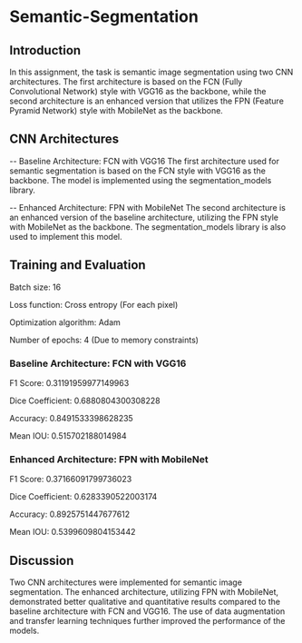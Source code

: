 # Semantic-Segmentation
## Introduction
In this assignment, the task is semantic image segmentation using two CNN architectures. The first architecture is based on the FCN (Fully Convolutional Network) style with VGG16 as the backbone, while the second architecture is an enhanced version that utilizes the FPN (Feature Pyramid Network) style with MobileNet as the backbone.

## CNN Architectures
-- Baseline Architecture: FCN with VGG16
The first architecture used for semantic segmentation is based on the FCN style with VGG16 as the backbone. The model is implemented using the segmentation_models library.

-- Enhanced Architecture: FPN with MobileNet
The second architecture is an enhanced version of the baseline architecture, utilizing the FPN style with MobileNet as the backbone. The segmentation_models library is also used to implement this model.

## Training and Evaluation
Batch size: 16

Loss function: Cross entropy (For each pixel)

Optimization algorithm: Adam

Number of epochs: 4 (Due to memory constraints)

### Baseline Architecture: FCN with VGG16

F1 Score: 0.31191959977149963

Dice Coefficient: 0.6880804300308228

Accuracy: 0.8491533398628235

Mean IOU: 0.515702188014984

### Enhanced Architecture: FPN with MobileNet
F1 Score: 0.37166091799736023

Dice Coefficient: 0.6283390522003174

Accuracy: 0.8925751447677612

Mean IOU: 0.5399609804153442

## Discussion
Two CNN architectures were implemented for semantic image segmentation. The enhanced architecture, utilizing FPN with MobileNet, demonstrated better qualitative and quantitative results compared to the baseline architecture with FCN and VGG16. The use of data augmentation and transfer learning techniques further improved the performance of the models.




